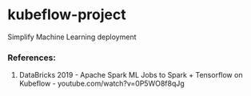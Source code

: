 # kubeflow-project
Simplify Machine Learning deployment


### References:
1. DataBricks 2019 - Apache Spark ML Jobs to Spark + Tensorflow on Kubeflow - youtube.com/watch?v=0P5WO8f8qJg
